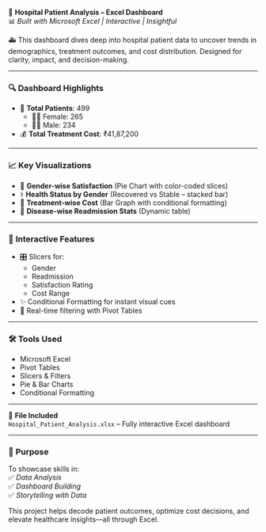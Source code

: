 🎨 **Hospital Patient Analysis – Excel Dashboard**  
📊 *Built with Microsoft Excel | Interactive | Insightful*

🚑 This dashboard dives deep into hospital patient data to uncover trends in demographics, treatment outcomes, and cost distribution. Designed for clarity, impact, and decision-making.

---

### 🔍 **Dashboard Highlights**
- 👥 **Total Patients**: 499  
  - 👩‍⚕️ Female: 265  
  - 👨‍⚕️ Male: 234  
- 💰 **Total Treatment Cost**: ₹41,87,200  

---

### 📈 **Key Visualizations**
- 🥧 **Gender-wise Satisfaction** (Pie Chart with color-coded slices)  
- ⚕️ **Health Status by Gender** (Recovered vs Stable – stacked bar)  
- 💸 **Treatment-wise Cost** (Bar Graph with conditional formatting)  
- 🔁 **Disease-wise Readmission Stats** (Dynamic table)

---

### 🧩 **Interactive Features**
- 🎛️ Slicers for:
  - Gender  
  - Readmission  
  - Satisfaction Rating  
  - Cost Range  
- ✨ Conditional Formatting for instant visual cues  
- 🔄 Real-time filtering with Pivot Tables

---

### 🛠️ **Tools Used**
- Microsoft Excel  
- Pivot Tables  
- Slicers & Filters  
- Pie & Bar Charts  
- Conditional Formatting

---

📂 **File Included**  
`Hospital_Patient_Analysis.xlsx` – Fully interactive Excel dashboard

---

### 🎯 **Purpose**
To showcase skills in:  
✅ *Data Analysis*  
✅ *Dashboard Building*  
✅ *Storytelling with Data*  

This project helps decode patient outcomes, optimize cost decisions, and elevate healthcare insights—all through Excel.
